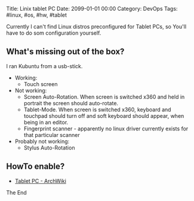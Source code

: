 Title: Linix tablet PC
Date: 2099-01-01 00:00
Category: DevOps
Tags: #linux, #os, #hw, #tablet

Currently I can't find Linux distros preconfigured for Tablet PCs, so You'll have to do som configuration yourself.

## What's missing out of the box?

I ran Kubuntu from a usb-stick.
* Working:
    * Touch screen
* Not working:
    * Screen Auto-Rotation. When screen is switched x360 and held in portrait the screen should auto-rotate.
    * Tablet-Mode. When screen is switched x360, keyboard and touchpad should turn off and soft keyboard should appear, when being in an editor.
    * Fingerprint scanner - apparently no linux driver currently exists for that particular scanner 
* Probably not working:
    * Stylus Auto-Rotation

## HowTo enable?

* [Tablet PC - ArchWiki](https://wiki.archlinux.org/index.php/Tablet_PC)

The End